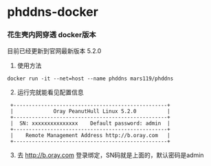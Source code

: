 # phddns-docker
### 花生壳内网穿透 docker版本
目前已经更新到官网最新版本 5.2.0

1. 使用方法
``` 
docker run -it --net=host --name phddns mars119/phddns
```

2. 运行完就能看见配置信息
```
 +--------------------------------------------------+
 |             Oray PeanutHull Linux 5.2.0          |
 +--------------------------------------------------+
 |  SN: xxxxxxxxxxxxxxx    Default password: admin  |
 +--------------------------------------------------+
 |    Remote Management Address http://b.oray.com   |
 +--------------------------------------------------+
```
3. 去 http://b.oray.com 登录绑定，SN码就是上面的，默认密码是admin
